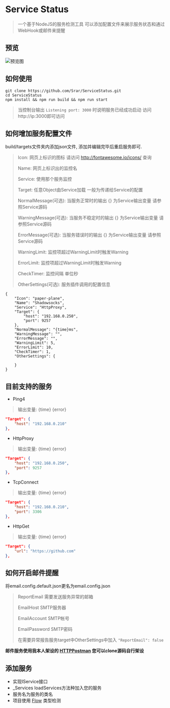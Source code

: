 



# Service Status

> 一个基于NodeJS的服务检测工具 可以添加配置文件来展示服务状态和通过WebHook或邮件来提醒


## 预览

![预览图](https://ooo.0o0.ooo/2016/09/25/57e7c490e1416.png)


## 如何使用

``` shell
git clone https://github.com/Srar/ServiceStatus.git
cd ServiceStatus
npm install && npm run build && npm run start
```

> 当控制台输出 `Listening port: 3000` 时说明服务已经成功启动 访问http://ip:3000即可访问



## 如何增加服务配置文件

build/targets文件夹内添加json文件, 添加并编辑完毕后重启服务即可.

> Icon: 网页上标识的图标 请访问 http://fontawesome.io/icons/ 查询
>
> Name: 网页上标识出的监控名
>
> Service: 使用那个服务监控
>
> Target: 任意Object由Service加载 一般为传递给Service的配置
>
> NormalMessage(可选): 当服务正常时的输出 {} 为Service输出变量 请参照Service源码
>
> WarningMessage(可选): 当服务不稳定时的输出 {} 为Service输出变量 请参照Service源码
>
> ErrorMessage(可选): 当服务错误时的输出 {} 为Service输出变量 请参照Service源码
>
> WarningLimit: 监控项超过WarningLimit时触发Warning
>
> ErrorLimit: 监控项超过WarningLimit时触发Warning
>
> CheckTimer: 监控间隔 单位秒
>
>  OtherSettings(可选): 服务插件调用的配置信息

```jso
{
    "Icon": "paper-plane",
    "Name": "Shadowsocks",
    "Service": "HttpProxy",
    "Target": {
        "host": "192.168.0.250",
        "port": 9257
    },
    "NormalMessage": "{time}ms",
    "WarningMessage": "",
    "ErrorMessage": "",
    "WarningLimit": 5,
    "ErrorLimit": 10,
    "CheckTimer": 1,
    "OtherSettings": {
      
    }
}
```



## 目前支持的服务

* Ping4

> 输出变量: {time} {error}

```json
"Target": {
    "host": "192.168.0.210"
},
```

* HttpProxy

> 输出变量: {time} {error}

```json
"Target": {
    "host": "192.168.0.250",
    "port": 9257
},
```

* TcpConnect 

> 输出变量: {time} {error}

```json
"Target": {
    "host": "192.168.0.210",
    "port": 3306
},
```

* HttpGet

> 输出变量: {time} {error}

```json
"Target": {
    "url": "https://github.com"
},
```

## 如何开启邮件提醒
将email.config.default.json更名为email.config.json
> ReportEmail 需要发送服务异常的邮箱
>
> EmailHost SMTP服务器
>
> EmailAccount SMTP帐号
>
> EmailPassword SMTP密码
>
> 在需要异常报告服务target中OtherSettings中加入 ```"ReportEmail": false ```

<b> 邮件服务使用我本人架设的 <a href="https://github.com/Srar/HTTPPostman">HTTPPostman</a> 您可以clone源码自行架设</b>
## 添加服务

* 实现IService接口 
* _Services loadServices方法种加入您的服务
* 服务名为服务的类名
* 项目使用 [Flow](https://flowtype.org/) 类型检测 

